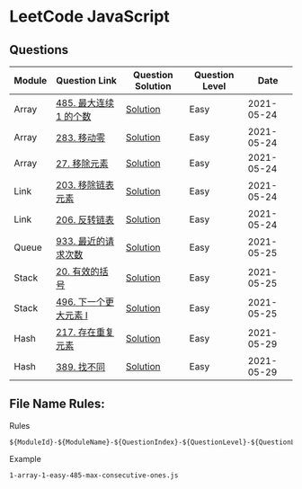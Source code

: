 # LeetCode JavaScript

## Questions

| Module | Question Link                                                                      | Question Solution                                              | Question Level | Date       |
| ------ | ---------------------------------------------------------------------------------- | -------------------------------------------------------------- | -------------- | ---------- |
| Array  | [485. 最大连续 1 的个数](https://leetcode-cn.com/problems/max-consecutive-ones/)   | [Solution](./1-array-1-easy-485-max-consecutive-ones.js)       | Easy           | 2021-05-24 |
| Array  | [283. 移动零](https://leetcode-cn.com/problems/move-zeroes/)                       | [Solution](./1-array-2-easy-283-move-zeroes.js)                | Easy           | 2021-05-24 |
| Array  | [27. 移除元素](https://leetcode-cn.com/problems/remove-element/)                   | [Solution](./1-array-3-easy-27-remove-element.js)              | Easy           | 2021-05-24 |
| Link   | [203. 移除链表元素](https://leetcode-cn.com/problems/remove-linked-list-elements/) | [Solution](./2-link-1-easy-203-remove-linked-list-elements.js) | Easy           | 2021-05-24 |
| Link   | [206. 反转链表](https://leetcode-cn.com/problems/reverse-linked-list/)             | [Solution](./2-link-2-easy-206-reverse-linked-list.js)         | Easy           | 2021-05-24 |
| Queue  | [933. 最近的请求次数](https://leetcode-cn.com/problems/number-of-recent-calls/)    | [Solution](./3-queue-1-933-easy-number-of-recent-calls.js)     | Easy           | 2021-05-25 |
| Stack  | [20. 有效的括号](https://leetcode-cn.com/problems/valid-parentheses/)              | [Solution](./4-stack-1-20-easy-valid-parentheses.js)           | Easy           | 2021-05-25 |
| Stack  | [496. 下一个更大元素 I](https://leetcode-cn.com/problems/next-greater-element-i/)  | [Solution](./4-stack-2-496-easy-next-greater-element-i.js)     | Easy           | 2021-05-25 |
| Hash   | [217. 存在重复元素](https://leetcode-cn.com/problems/contains-duplicate/)          | [Solution](./5-hash-1-217-contains-duplicate.js)               | Easy           | 2021-05-29 |
| Hash   | [389. 找不同](https://leetcode-cn.com/problems/find-the-difference/)               | [Solution](./5-hash-2-389-find-the-difference.js)              | Easy           | 2021-05-29 |

## File Name Rules:

Rules

```
${ModuleId}-${ModuleName}-${QuestionIndex}-${QuestionLevel}-${QuestionLeetCodeId}-${QuestionLeetCodeName}
```

Example

```
1-array-1-easy-485-max-consecutive-ones.js
```
